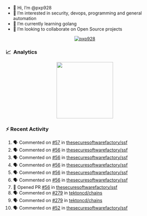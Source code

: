 - 👋  Hi, I’m @pxp928
- 👀  I’m interested in security, devops, programming and general automation
- 🌱  I’m currently learning golang
- 💞️  I’m looking to collaborate on Open Source projects

<p align="center">
  <a href="https://linkedin.com/in/pxp928" target="blank">
    <img src="https://img.shields.io/badge/linkedin-%230077B5.svg?&style=for-the-badge&logo=linkedin&logoColor=white" alt="pxp928" />
  </a>
</p>

### 📈 &nbsp;Analytics

<p align="center">
  <a href="https://github.com/pxp928">
    <img height="180em" src="https://github-readme-stats-eight-theta.vercel.app/api?username=pxp928&show_icons=true&theme=radical&include_all_commits=true&count_private=true&line_height=26"/>
    <!---
    <img height="180em" src="https://github-readme-stats-eight-theta.vercel.app/api/top-langs/?username=pxp928&layout=compact&theme=radical&line_height=26"/>
    --->
  </a>
</p>

### :zap: Recent Activity

<!--START_SECTION:activity-->
1. 🗣 Commented on [#57](https://github.com/thesecuresoftwarefactory/ssf/issues/57) in [thesecuresoftwarefactory/ssf](https://github.com/thesecuresoftwarefactory/ssf)
2. 🗣 Commented on [#56](https://github.com/thesecuresoftwarefactory/ssf/issues/56) in [thesecuresoftwarefactory/ssf](https://github.com/thesecuresoftwarefactory/ssf)
3. 🗣 Commented on [#56](https://github.com/thesecuresoftwarefactory/ssf/issues/56) in [thesecuresoftwarefactory/ssf](https://github.com/thesecuresoftwarefactory/ssf)
4. 🗣 Commented on [#56](https://github.com/thesecuresoftwarefactory/ssf/issues/56) in [thesecuresoftwarefactory/ssf](https://github.com/thesecuresoftwarefactory/ssf)
5. 🗣 Commented on [#56](https://github.com/thesecuresoftwarefactory/ssf/issues/56) in [thesecuresoftwarefactory/ssf](https://github.com/thesecuresoftwarefactory/ssf)
6. 🗣 Commented on [#56](https://github.com/thesecuresoftwarefactory/ssf/issues/56) in [thesecuresoftwarefactory/ssf](https://github.com/thesecuresoftwarefactory/ssf)
7. 💪 Opened PR [#56](https://github.com/thesecuresoftwarefactory/ssf/pull/56) in [thesecuresoftwarefactory/ssf](https://github.com/thesecuresoftwarefactory/ssf)
8. 🗣 Commented on [#279](https://github.com/tektoncd/chains/issues/279) in [tektoncd/chains](https://github.com/tektoncd/chains)
9. 🗣 Commented on [#279](https://github.com/tektoncd/chains/issues/279) in [tektoncd/chains](https://github.com/tektoncd/chains)
10. 🗣 Commented on [#52](https://github.com/thesecuresoftwarefactory/ssf/issues/52) in [thesecuresoftwarefactory/ssf](https://github.com/thesecuresoftwarefactory/ssf)
<!--END_SECTION:activity-->

<!---
pxp928/pxp928 is a ✨ special ✨ repository because its `README.md` (this file) appears on your GitHub profile.
You can click the Preview link to take a look at your changes.
--->
